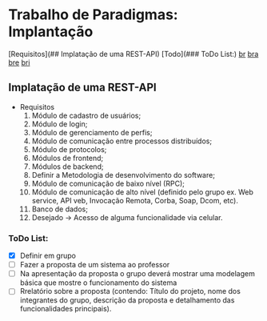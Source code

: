 # Trabalho de Paradigmas: Implantação

[Requisitos](## Implatação de uma REST-API)
[Todo](### ToDo List:)
[br]()
[bra]()
[bre]()
[bri]()


## Implatação de uma REST-API

* Requisitos
    1. Módulo de cadastro de usuários;
    2. Módulo de login;
    3. Módulo de gerenciamento de perfis;
    4. Módulo de comunicação entre processos distribuídos;
    5. Módulo de protocolos;
    6. Módulos de frontend;
    7. Módulos de backend;
    8. Definir a Metodologia de desenvolvimento do software;
    9. Módulo de comunicação de baixo nível (RPC);
    10. Módulo de comunicação de alto nível (definido pelo grupo ex. Web service, API veb, Invocação Remota, Corba, Soap, Dcom, etc).
    11. Banco de dados;
    12. Desejado -> Acesso de alguma funcionalidade via celular.
 
### ToDo List:
- [x] Definir em grupo 
- [ ] Fazer a proposta de um sistema ao professor
- [ ] Na apresentação da proposta o grupo deverá mostrar uma modelagem básica que mostre o funcionamento do sistema
- [ ] Rrelatório sobre a proposta (contendo: Título do projeto, nome dos integrantes do grupo, descrição da proposta e detalhamento das funcionalidades principais).
